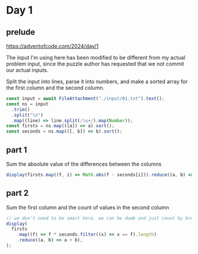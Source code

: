 # Day 1

## prelude

https://adventofcode.com/2024/day/1

The input I'm using here has been modified to be different from my actual problem input, since the puzzle author has requested that we not commit our actual inputs.

Split the input into lines, parse it into numbers, and make a sorted array for the first column and the second column.

```js echo
const input = await FileAttachment("./input/01.txt").text();
const ns = input
  .trim()
  .split("\n")
  .map((line) => line.split(/\s+/).map(Number));
const firsts = ns.map(([a]) => a).sort();
const seconds = ns.map(([, b]) => b).sort();
```

## part 1

Sum the absolute value of the differences between the columns

```js echo
display(firsts.map((f, i) => Math.abs(f - seconds[i])).reduce((a, b) => a + b));
```

## part 2

Sum the first column and the count of values in the second column

```js echo
// we don't need to be smart here, we can be dumb and just count by brute force
display(
  firsts
    .map((f) => f * seconds.filter((x) => x == f).length)
    .reduce((a, b) => a + b),
);
```
